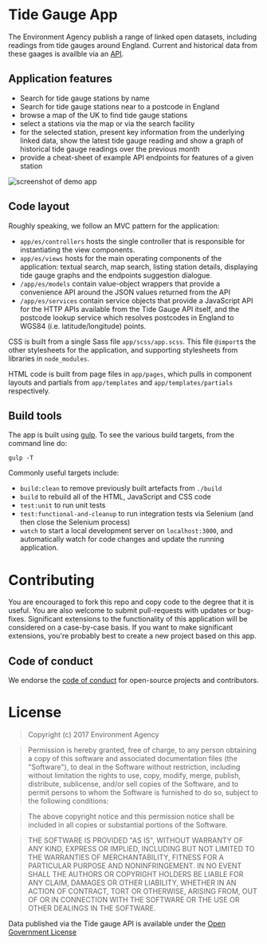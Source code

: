 # Tide Gauge App

The Environment Agency publish a range of linked open datasets, including readings from tide gauges around England. Current and historical data from these gaages is availble via an [API](http://environment.data.gov.uk/flood-monitoring/doc/tidegauge).

## Application features

  * Search for tide gauge stations by name
  * Search for tide gauge stations near to a postcode in England
  * browse a map of the UK to find tide gauge stations
  * select a stations via the map or via the search facility
  * for the selected station, present key information from the underlying linked data, show the latest tide gauge reading and show a graph of historical tide gauge readings over the previous month
  * provide a cheat-sheet of example API endpoints for features of a given station

![screenshot of demo app](https://github.com/epimorphics/tide-gauges/blob/master/docs/screenshot.png?raw=true "Tide Gauge App")

## Code layout

Roughly speaking, we follow an MVC pattern for the application:

  * `app/es/controllers` hosts the single controller that is responsible for instantiating the view components.
  * `app/es/views` hosts for the main operating components of the application: textual search, map search, listing station details, displaying tide gauge graphs and the endpoints suggestion dialogue.
  * `/app/es/models` contain value-object wrappers that provide a convenience API around the JSON values returned from the API
  * `/app/es/services` contain service objects that provide a JavaScript API for the HTTP APIs available from the Tide Gauge API itself, and the postcode lookup service which resolves postcodes in England to WGS84 (i.e. latitude/longitude) points.

CSS is built from a single Sass file `app/scss/app.scss`. This file `@import`s the other stylesheets for the application, and supporting stylesheets from libraries in `node_modules`.

HTML code is built from page files in `app/pages`, which pulls in component layouts and partials from `app/templates` and `app/templates/partials` respectively.

## Build tools

The app is built using [gulp](http://gulpjs.com/). To see the various build targets, from the command line do:

    gulp -T

Commonly useful targets include:

  * `build:clean` to remove previously built artefacts from `./build`
  * `build` to rebuild all of the HTML, JavaScript and CSS code
  * `test:unit` to run unit tests
  * `test:functional-and-cleanup` to run integration tests via Selenium (and then close the Selenium process)
  * `watch` to start a local development server on `localhost:3000`, and automatically watch for code changes and update the running application.

# Contributing

You are encouraged to fork this repo and copy code to the degree that it is useful. You are also welcome to submit pull-requests with updates or bug-fixes. Significant extensions to the functionality of this application will be considered on a case-by-case basis. If you want to make significant extensions, you're probably best to create a new project based on this app.

## Code of conduct

We endorse the [code of conduct](CODE_OF_CONDUCT.md) for open-source projects and contributors.

# License

> Copyright (c) 2017 Environment Agency

> Permission is hereby granted, free of charge, to any person obtaining a copy of this software and associated documentation files (the "Software"), to deal in the Software without restriction, including without limitation the rights to use, copy, modify, merge, publish, distribute, sublicense, and/or sell copies of the Software, and to permit persons to whom the Software is furnished to do so, subject to the following conditions:

> The above copyright notice and this permission notice shall be included in all copies or substantial portions of the Software.

> THE SOFTWARE IS PROVIDED "AS IS", WITHOUT WARRANTY OF ANY KIND, EXPRESS OR IMPLIED, INCLUDING BUT NOT LIMITED TO THE WARRANTIES OF MERCHANTABILITY, FITNESS FOR A PARTICULAR PURPOSE AND NONINFRINGEMENT. IN NO EVENT SHALL THE AUTHORS OR COPYRIGHT HOLDERS BE LIABLE FOR ANY CLAIM, DAMAGES OR OTHER LIABILITY, WHETHER IN AN ACTION OF CONTRACT, TORT OR OTHERWISE, ARISING FROM, OUT OF OR IN CONNECTION WITH THE SOFTWARE OR THE USE OR OTHER DEALINGS IN THE SOFTWARE.

Data published via the Tide gauge API is available under the [Open Government License](https://www.nationalarchives.gov.uk/doc/open-government-licence/version/3/)
